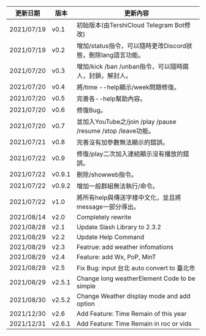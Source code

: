 | 更新日期 | 版本 | 更新內容 |
|-----|-----|-----|
| 2021/07/19 | v0.1 | 初始版本(由TershiCloud Telegram Bot修改) |
| 2021/07/19 | v0.2 | 增加/status指令，可以隨時更改Discord狀態，刪除lang語言功能。 |
| 2021/07/20 | v0.3 | 增加/kick /ban /unban指令，可以隨時踢人，封鎖，解封人。 |
| 2021/07/20 | v0.4 | 將/time --help顯示/week問題修復。 |
| 2021/07/20 | v0.5 | 完善各--help幫助內容。 |
| 2021/07/20 | v0.6 | 修復Bug。 |
| 2021/07/20 | v0.7 | 並加入YouTube之/join /play /pause /resume /stop /leave功能。 |
| 2021/07/21 | v0.8 | 完善沒有加參數無法顯示的錯誤。 |
| 2021/07/22 | v0.9 | 修復/play二次加入連結顯示沒有播放的錯誤。 |
| 2021/07/22 | v0.9.1 | 刪除/showweb指令。 |
| 2021/07/22 | v0.9.2 | 增加一般群組無法執行/命令。 |
| 2021/07/22 | v1.0 | 將所有help與傳送字樣中文化，並且將message一部分導出。 |
| 2021/08/14 | v2.0 | Completely rewrite |
| 2021/08/28 | v2.1 | Update Slash Library to 2.3.2|
| 2021/08/29 | v2.2 | Update Help Command |
| 2021/08/29 | v2.3 | Featrue: add weather infomations|
| 2021/08/29 | v2.4 | Feature: add Wx, PoP, MinT|
| 2021/08/29 | v2.5 | Fix Bug: input 台北 auto convert to 臺北市|
| 2021/08/29 | v2.5.1 | Change long weatherElement Code to be simple |
| 2021/08/30 | v2.5.2 | Change Weather display mode and add option | 
| 2021/12/30 | v2.6 | Add Feature: Time Remain of this year |
| 2021/12/31 | v2.6.1| Add Feature: Time Remain in roc or vids |
